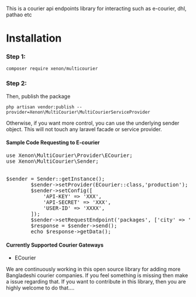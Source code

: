 This is a courier api endpoints library for interacting such as e-courier, dhl, pathao etc


# Installation

### Step 1:

```
composer require xenon/multicourier
```

### Step 2:

Then, publish the package

```
php artisan vendor:publish --provider=Xenon\MultiCourier\MultiCourierServiceProvider
```


Otherwise, if you want more control, you can use the underlying sender object. This will not touch any laravel facade or
service provider.

#### Sample Code Requesting to E-courier

<pre>
use Xenon\MultiCourier\Provider\ECourier;
use Xenon\MultiCourier\Sender;


$sender = Sender::getInstance();
        $sender->setProvider(ECourier::class,'production');
        $sender->setConfig([
            'API-KEY' => 'XXX',
            'API-SECRET' => 'XXX',
            'USER-ID' => 'XXXX',
        ]);
        $sender->setRequestEndpoint('packages', ['city' => 'Tangail']);
        $response = $sender->send();
        echo $response->getData();
</pre>




#### Currently Supported Courier Gateways

* ECourier


We are continuously working in this open source library for adding more Bangladeshi courier companies. If you feel something
is missing then make a issue regarding that. If you want to contribute in this library, then you are highly welcome to
do that....
